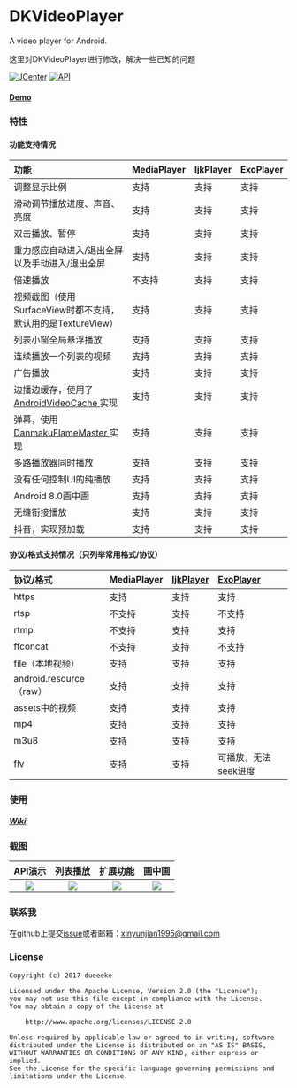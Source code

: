# DKVideoPlayer
A video player for Android.

这里对DKVideoPlayer进行修改，解决一些已知的问题

[![JCenter](https://api.bintray.com/packages/dueeeke/maven/dkplayer-java/images/download.svg)](https://bintray.com/dueeeke/maven/dkplayer-java/_latestVersion)
[![API](https://img.shields.io/badge/API-16%2B-brightgreen.svg?style=flat)](https://android-arsenal.com/api?level=16)

#### [Demo](https://fir.im/1r3u)

### 特性
#### 功能支持情况
| 功能  | MediaPlayer  | IjkPlayer  | ExoPlayer  |
| :------------ | :------------ | :------------ | :------------ |
|  调整显示比例 | 支持  | 支持  |  支持 |
|  滑动调节播放进度、声音、亮度 | 支持  |  支持 | 支持  |
|  双击播放、暂停 | 支持  |  支持 | 支持  |
|  重力感应自动进入/退出全屏以及手动进入/退出全屏 | 支持  |  支持 | 支持  |
|  倍速播放 | 不支持  |  支持 | 支持  |
|  视频截图（使用SurfaceView时都不支持，默认用的是TextureView） | 支持  |  支持 | 支持  |
|  列表小窗全局悬浮播放 | 支持  |  支持 | 支持  |
|  连续播放一个列表的视频 | 支持  |  支持 | 支持  |
|  广告播放 | 支持  |  支持 | 支持  |
|  边播边缓存，使用了[ AndroidVideoCache ](https://github.com/danikula/AndroidVideoCache)实现 | 支持  |  支持 | 支持  |
|  弹幕，使用[ DanmakuFlameMaster ](https://github.com/Bilibili/DanmakuFlameMaster)实现 | 支持  |  支持 | 支持  |
|  多路播放器同时播放 | 支持  |  支持 | 支持  |
|  没有任何控制UI的纯播放 | 支持  |  支持 | 支持  |
|  Android 8.0画中画 | 支持  |  支持 | 支持  |
|  无缝衔接播放 | 支持  |  支持 | 支持  |
|  抖音，实现预加载 | 支持  |  支持 | 支持  |

#### 协议/格式支持情况（只列举常用格式/协议）
| 协议/格式  | MediaPlayer  | [IjkPlayer](https://github.com/bilibili/ijkplayer)  | [ExoPlayer](https://github.com/google/ExoPlayer)  |
| :------------ | :------------ | :------------ | :------------ |
|  https | 支持  | 支持  |  支持 |
|  rtsp | 不支持  |  支持 | 不支持  |
|  rtmp | 不支持  |  支持 | 支持  |
|  ffconcat | 不支持  |  支持 | 不支持  |
|  file（本地视频） | 支持  |  支持 | 支持  |
|  android.resource（raw） | 支持  | 支持 | 支持  |
|  assets中的视频 | 支持  |  支持 | 支持  |
|  mp4 | 支持  |  支持 | 支持  |
|  m3u8 | 支持  |  支持 | 支持  |
|  flv | 支持  |  支持 | 可播放，无法seek进度  |

### 使用
##### [Wiki](https://github.com/dueeeke/dkplayer/wiki)

### 截图
|API演示|列表播放|扩展功能|画中画
|:---:|:---:|:---:|:---:|
![](https://github.com/dueeeke/dkplayer/blob/master/art/1.png)|![](https://github.com/dueeeke/dkplayer/blob/master/art/2.png)|![](https://github.com/dueeeke/dkplayer/blob/master/art/3.png)|![](https://github.com/dueeeke/dkplayer/blob/master/art/4.png)
   
### 联系我
在github上提交[issue](https://github.com/dueeeke/dkplayer/issues)或者邮箱：xinyunjian1995@gmail.com

### License
```
Copyright (c) 2017 dueeeke

Licensed under the Apache License, Version 2.0 (the "License");
you may not use this file except in compliance with the License.
You may obtain a copy of the License at

    http://www.apache.org/licenses/LICENSE-2.0

Unless required by applicable law or agreed to in writing, software
distributed under the License is distributed on an "AS IS" BASIS,
WITHOUT WARRANTIES OR CONDITIONS OF ANY KIND, either express or implied.
See the License for the specific language governing permissions and
limitations under the License.
```
